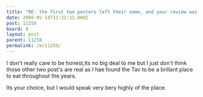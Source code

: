 ```yaml
---
title: "RE: the first two posters left their name, and your review was anonymous - 11259"
date: 2008-05-14T12:31:12.000Z
post: 11259
board: 8
layout: post
parent: 11258
permalink: /m/11259/
---
```

I don't really care to be honest,its no big deal to me but I just don't think those other two post's are real as I hae found the Tav to be a brillant place to eat throughout the years.

Its your choice, but I would speak very bery highly of the place.
